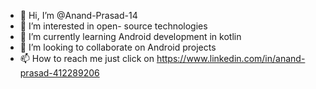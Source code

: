 - 👋 Hi, I’m @Anand-Prasad-14
- 👀 I’m interested in open- source technologies 
- 🌱 I’m currently learning Android development in kotlin
- 💞️ I’m looking to collaborate on Android projects 
- 📫 How to reach me just click on https://www.linkedin.com/in/anand-prasad-412289206

<!---
Anand-Prasad-14/Anand-Prasad-14 is a ✨ special ✨ repository because its `README.md` (this file) appears on your GitHub profile.
You can click the Preview link to take a look at your changes.
--->
